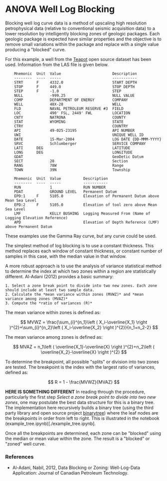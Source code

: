 # ANOVA Well Log Blocking

Blocking well log curve data is a method of upscaling high resolution petrophysical data (relative to conventional seismic acquisition data) to a lower resolution by intelligently blocking zones of geologic packages. Each geologic package is expected have similar properties and the objective is to remove small variations within the package and replace with a single value producing a "blocked" curve.

For this example, a well from the [Teapot](https://wiki.seg.org/wiki/Teapot_dome_3D_survey) open source dataset has been used. Information from the LAS file is given below.

```
    Mnemonic  Unit  Value                       Description             
    --------  ----  -----                       -----------             
    STRT      F     4332.0                      START DEPTH             
    STOP      F     449.0                       STOP DEPTH              
    STEP      F     -1.0                        STEP                    
    NULL            -999.25                     NULL VALUE              
    COMP            DEPARTMENT OF ENERGY        COMPANY                 
    WELL            48X-28                      WELL                    
    FLD             NAVAL PETROLEUM RESERVE #3  FIELD                   
    LOC             490' FSL, 2449' FWL         LOCATION                
    CNTY            NATRONA                     COUNTY                  
    STAT            WYOMING                     STATE                   
    CTRY                                        COUNTRY                 
    API             49-025-23195                API NUMBER              
    UWI                                         UNIQUE WELL ID          
    DATE            15-Mar-2004                 LOG DATE {DD-MMM-YYYY}  
    SRVC            Schlumberger                SERVICE COMPANY        
    LATI      DEG                               LATITUDE                
    LONG      DEG                               LONGITUDE               
    GDAT                                        GeoDetic Datum          
    SECT            28                          Section                 
    RANG            78W                         Range                   
    TOWN            39N                         Township                

    Mnemonic  Unit  Value          Description                                                  
    --------  ----  -----          -----------                                                  
    RUN             1              RUN NUMBER                                                   
    PDAT            GROUND LEVEL   Permanent Datum                                              
    EPD:1     F     5105.0         Elevation of Permanent Datum above Mean Sea Level            
    EPD:2     F     5105.0         Elevation of tool zero above Mean Sea Level                  
    LMF             KELLY BUSHING  Logging Measured From (Name of Logging Elevation Reference)  
    APD                            Elevation of Depth Reference (LMF) above Permanent Datum     
```

These examples use the Gamma Ray curve, but any curve could be used.

The simplest method of log blocking is to use a constant thickness. This method replaces each window of constant thickness, or constant number of samples in this case, with the median value in that window.

A more robust approach is to use the analysis of variance statistical method to determine the index at which two zones within a region are statistically different. Al-Adani (2012) provides a basic summary: 

    1. Select a zone break point to divide into two new zones. Each zone should include at least two sample data.
    2. Calculate the *mean variance within zones (MVWZ)* and *mean variance among zones (MVAZ)*
    3. Compute the *ratio of variances (R)*

The mean variance within zones is defined as:

$$ MVWZ = \frac{\sum_{i}^{n_1}\left ( X_i-\overline{X_1} \right )^{2}+\sum_{i}^{n_2}\left ( X_i-\overline{X_2} \right )^{2}}{n_1+n_2-2} $$

The mean variance among zones is defined as:

$$ MVAZ = n_1\left ( \overline{X_1}-\overline{X} \right )^{2}+n_2\left ( \overline{X_2}-\overline{X} \right )^{2} $$

To determine the breakpoint, all possible "splits" or division into two zones are tested. The breakpoint is the index with the largest ratio of variances, defined as:

$$ R = 1 - \frac{MVWZ}{MVAZ} $$

**HERE IS SOMETHING DIFFERENT**
In reading through the procedure, particularly the first step *Select a zone break point to divide into two new zones*, one may postulate the best data structure for this is a binary tree. The implementation here recursively builds a binary tree (using the third party library and open source project [binarytree](https://binarytree.readthedocs.io/en/main/index.html)) where the leaf nodes are the breakpoints in order from left to right. This is illustrated in the notebook (example_tree.ipynb)[./example_tree.ipynb].

Once all the breakpoints are determined, each zone can be "blocked" using the median or mean value within the zone. The result is a "blocked" or "zoned" well curve.

### References
- Al-Adani, Nabil, 2012, Data Blocking or Zoning: Well-Log-Data Application: Journal of Canadian Petroleum Technology.
